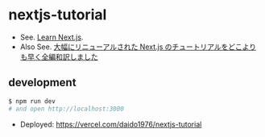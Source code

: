 # nextjs-tutorial

- See. [Learn Next.js](https://nextjs.org/learn).
- Also See. [大幅にリニューアルされた Next.js のチュートリアルをどこよりも早く全編和訳しました](https://qiita.com/thesugar/items/01896c1faa8241e6b1bc)

## development

```sh
$ npm run dev
# and open http://localhost:3000
```

- Deployed: https://vercel.com/daido1976/nextjs-tutorial
